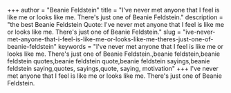 +++
author = "Beanie Feldstein"
title = "I've never met anyone that I feel is like me or looks like me. There's just one of Beanie Feldstein."
description = "the best Beanie Feldstein Quote: I've never met anyone that I feel is like me or looks like me. There's just one of Beanie Feldstein."
slug = "ive-never-met-anyone-that-i-feel-is-like-me-or-looks-like-me-theres-just-one-of-beanie-feldstein"
keywords = "I've never met anyone that I feel is like me or looks like me. There's just one of Beanie Feldstein.,beanie feldstein,beanie feldstein quotes,beanie feldstein quote,beanie feldstein sayings,beanie feldstein saying,quotes, sayings,quote, saying, motivation"
+++
I've never met anyone that I feel is like me or looks like me. There's just one of Beanie Feldstein.
